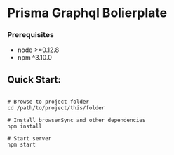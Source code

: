 # Prisma Graphql Bolierplate

### Prerequisites
* node >=0.12.8
* npm ^3.10.0

## Quick Start:

```shell

# Browse to project folder
cd /path/to/project/this/folder

# Install browserSync and other dependencies
npm install

# Start server
npm start

```
